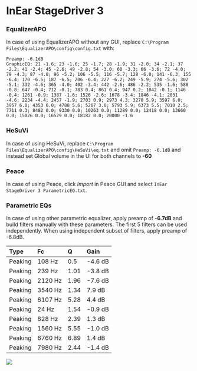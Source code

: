 # InEar StageDriver 3

### EqualizerAPO
In case of using EqualizerAPO without any GUI, replace `C:\Program Files\EqualizerAPO\config\config.txt`
with:
```
Preamp: -6.1dB
GraphicEQ: 21 -1.6; 23 -1.6; 25 -1.7; 28 -1.9; 31 -2.0; 34 -2.1; 37 -2.2; 41 -2.4; 45 -2.6; 49 -2.8; 54 -3.0; 60 -3.3; 66 -3.6; 72 -4.0; 79 -4.3; 87 -4.8; 96 -5.2; 106 -5.5; 116 -5.7; 128 -6.0; 141 -6.3; 155 -6.4; 170 -6.5; 187 -6.5; 206 -6.4; 227 -6.2; 249 -5.9; 274 -5.6; 302 -5.1; 332 -4.6; 365 -4.0; 402 -3.4; 442 -2.6; 486 -2.2; 535 -1.6; 588 -0.8; 647 -0.4; 712 -0.1; 783 0.4; 861 0.4; 947 0.2; 1042 -0.1; 1146 -0.4; 1261 -0.9; 1387 -1.6; 1526 -2.6; 1678 -3.4; 1846 -4.1; 2031 -4.6; 2234 -4.4; 2457 -1.9; 2703 0.9; 2973 4.3; 3270 5.9; 3597 6.0; 3957 6.0; 4353 6.0; 4788 5.6; 5267 3.0; 5793 5.9; 6373 5.5; 7010 2.5; 7711 0.3; 8482 0.0; 9330 0.0; 10263 0.0; 11289 0.0; 12418 0.0; 13660 0.0; 15026 0.0; 16529 0.0; 18182 0.0; 20000 -1.6
```

### HeSuVi
In case of using HeSuVi, replace `C:\Program Files\EqualizerAPO\config\HeSuVi\eq.txt` and omit `Preamp:
-6.1dB` and instead set Global volume in the UI for both channels to **-60**

### Peace
In case of using Peace, click *Import* in Peace GUI and select `InEar StageDriver 3 ParametricEQ.txt`.

### Parametric EQs
In case of using other parametric equalizer, apply preamp of **-6.7dB** and build filters manually
with these parameters. The first 5 filters can be used independently.
When using independent subset of filters, apply preamp of -6.8dB.

| Type    | Fc      |    Q | Gain    |
|:--------|:--------|:-----|:--------|
| Peaking | 108 Hz  | 0.5  | -4.6 dB |
| Peaking | 239 Hz  | 1.01 | -3.8 dB |
| Peaking | 2120 Hz | 1.96 | -7.6 dB |
| Peaking | 3540 Hz | 1.34 | 7.9 dB  |
| Peaking | 6107 Hz | 5.28 | 4.4 dB  |
| Peaking | 24 Hz   | 1.54 | -0.9 dB |
| Peaking | 828 Hz  | 2.39 | 1.3 dB  |
| Peaking | 1560 Hz | 5.55 | -1.0 dB |
| Peaking | 6760 Hz | 6.89 | 1.4 dB  |
| Peaking | 7980 Hz | 2.44 | -1.4 dB |

![](https://raw.githubusercontent.com/jaakkopasanen/AutoEq/master/results/innerfidelity/sbaf-serious/InEar%20StageDriver%203/InEar%20StageDriver%203.png)